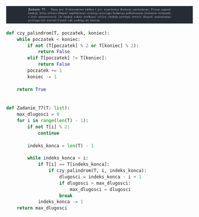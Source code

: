 <picture>
  <source srcset="../../srt/zbior_zadan/77.png" media="(prefers-color-scheme: light)">
  <source srcset="../../srt/zbior_zadan/black_77.png" media="(prefers-color-scheme: dark)">
  <img src="../../srt/zbior_zadan/black_77.png" alt="zadanie 77">
</picture>

```python
def czy_palindrom(T, poczatek, koniec):
    while poczatek < koniec:
        if not (T[poczatek] % 2 or T[koniec] % 2):
            return False
        elif T[poczatek] != T[koniec]:
            return False
        poczatek += 1
        koniec -= 1

    return True


def Zadanie_77(T: list):
    max_dlugosci = 0
    for i in range(len(T) - 1):
        if not T[i] % 2:
            continue

        indeks_konca = len(T) - 1

        while indeks_konca > i:
            if T[i] == T[indeks_konca]:
                if czy_palindrom(T, i, indeks_konca):
                    dlugosci = indeks_konca - i + 1
                    if dlugosci > max_dlugosci:
                        max_dlugosci = dlugosci
                    break
            indeks_konca -= 1
    return max_dlugosci



```